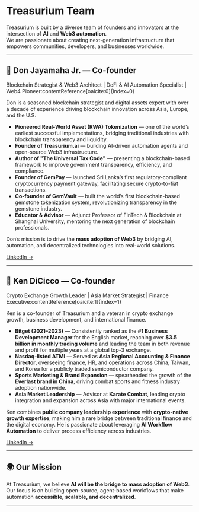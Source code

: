 # Treasurium Team

Treasurium is built by a diverse team of founders and innovators at the intersection of **AI** and **Web3 automation**.  
We are passionate about creating next-generation infrastructure that empowers communities, developers, and businesses worldwide.  

---

## 👤 Don Jayamaha Jr. — Co-founder
Blockchain Strategist & Web3 Architect | DeFi & AI Automation Specialist | Web4 Pioneer:contentReference[oaicite:0]{index=0}

Don is a seasoned blockchain strategist and digital assets expert with over a decade of experience driving blockchain innovation across Asia, Europe, and the U.S.  

- **Pioneered Real-World Asset (RWA) Tokenization** — one of the world’s earliest successful implementations, bridging traditional industries with blockchain transparency and liquidity.  
- **Founder of Treasurium.ai** — building AI-driven automation agents and open-source Web3 infrastructure.  
- **Author of "The Universal Tax Code"** — presenting a blockchain-based framework to improve government transparency, efficiency, and compliance.  
- **Founder of GemPay** — launched Sri Lanka’s first regulatory-compliant cryptocurrency payment gateway, facilitating secure crypto-to-fiat transactions.  
- **Co-founder of GemVault** — built the world’s first blockchain-based gemstone tokenization system, revolutionizing transparency in the gemstone industry.  
- **Educator & Advisor** — Adjunct Professor of FinTech & Blockchain at Shanghai University, mentoring the next generation of blockchain professionals.  

Don’s mission is to drive the **mass adoption of Web3** by bridging AI, automation, and decentralized technologies into real-world solutions.  

[LinkedIn →](https://www.linkedin.com/in/donjayamahajr)

---

## 👤 Ken DiCicco — Co-founder
Crypto Exchange Growth Leader | Asia Market Strategist | Finance Executive:contentReference[oaicite:1]{index=1}

Ken is a co-founder of Treasurium and a veteran in crypto exchange growth, business development, and international finance.  

- **Bitget (2021–2023)** — Consistently ranked as the **#1 Business Development Manager** for the English market, reaching over **$3.5 billion in monthly trading volume** and leading the team in both revenue and profit for multiple years at a global top-3 exchange.  
- **Nasdaq-listed ATMI** — Served as **Asia Regional Accounting & Finance Director**, overseeing finance, HR, and operations across China, Taiwan, and Korea for a publicly traded semiconductor company.  
- **Sports Marketing & Brand Expansion** — spearheaded the growth of the **Everlast brand in China**, driving combat sports and fitness industry adoption nationwide.  
- **Asia Market Leadership** — Advisor at **Karate Combat**, leading crypto integration and expansion across Asia with major international events.  

Ken combines **public company leadership experience** with **crypto-native growth expertise**, making him a rare bridge between traditional finance and the digital economy. He is passionate about leveraging **AI Workflow Automation** to deliver process efficiency across industries.  

[LinkedIn →](https://www.linkedin.com/in/kendicicco/)

---

## 🌍 Our Mission
At Treasurium, we believe **AI will be the bridge to mass adoption of Web3**.  
Our focus is on building open-source, agent-based workflows that make automation **accessible, scalable, and decentralized**.  

---
